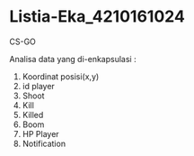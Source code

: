 # Listia-Eka_4210161024

CS-GO

Analisa data yang di-enkapsulasi :

1. Koordinat posisi(x,y)
2. id player
3. Shoot
4. Kill
5. Killed
6. Boom
7. HP Player
8. Notification
